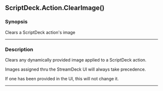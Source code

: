 ScriptDeck.Action.ClearImage()
------------------------------

### Synopsis
Clears a ScriptDeck action's image

---

### Description

Clears any dynamically provided image applied to a ScriptDeck action.

Images assigned thru the StreamDeck UI will always take precedence.

If one has been provided in the UI, this will not change it.

---
